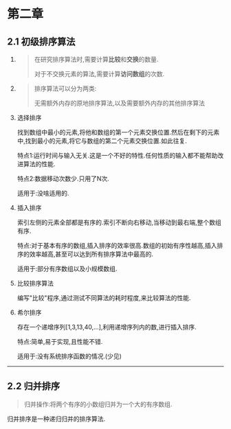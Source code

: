 # 第二章

## 2.1 初级排序算法

1. >在研究排序算法时,需要计算**比较**和**交换**的数量.
   >
   >对于不交换元素的算法,需要计算**访问数组**的次数.

2. >排序算法可以分为两类:
   >
   >无需额外内存的原地排序算法,以及需要额外内存的其他排序算法

3. 选择排序

    找到数组中最小的元素,将他和数组的第一个元素交换位置.然后在剩下的元素中,找到最小的元素,将它与数组的第二个元素交换位置.如此往复.

    特点1:运行时间与输入无关.这是一个不好的特性.任何性质的输入都不能帮助改进算法的性能.

    特点2:数据移动次数少.只用了N次.

    适用于:没啥适用的.

4. 插入排序

    索引左侧的元素全部都是有序的.索引不断向右移动,当移动到最右端,整个数组有序.

    特点:对于基本有序的数组,插入排序的效率很高.数组的初始有序性越高,插入排序的效率越高,甚至可以达到所有排序算法中最高的.

    适用于:部分有序数组以及小规模数组.

5. 比较排序算法

    编写"比较"程序,通过测试不同算法的耗时程度,来比较算法的性能.

6. 希尔排序

    存在一个递增序列[1,3,13,40,...],利用递增序列内的数,进行插入排序.

    特点:简单,易于实现,且性能不错.

    适用于:没有系统排序函数的情况.(少见)
___

## 2.2 归并排序

>归并操作:将两个有序的小数组归并为一个大的有序数组.

归并排序是一种递归归并的排序算法.